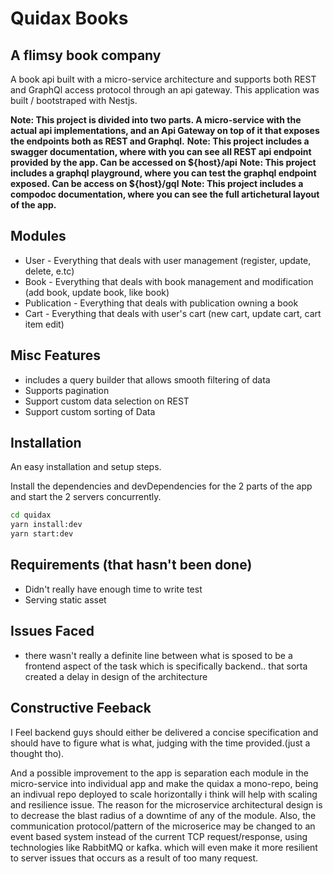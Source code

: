 # Quidax Books

## A flimsy book company

A book api built with a micro-service architecture and supports both REST and GraphQl access protocol through an api gateway. This application was built / bootstraped with Nestjs.

**Note: This project is divided into two parts. A micro-service with the actual api implementations, and an Api Gateway on top of it that exposes the endpoints both as REST and Graphql.**
**Note: This project includes a swagger documentation, where with you can see all REST api endpoint provided by the app. Can be accessed on ${host}/api**
**Note: This project includes a graphql playground, where you can test the graphql endpoint exposed. Can be access on ${host}/gql**
**Note: This project includes a compodoc documentation, where you can see the full artichetural layout of the app.**

## Modules

- User - Everything that deals with user management (register, update, delete, e.tc)
- Book - Everything that deals with book management and modification (add book, update book, like book)
- Publication - Everything that deals with publication owning a book
- Cart - Everything that deals with user's cart (new cart, update cart, cart item edit)

## Misc Features

- includes a query builder that allows smooth filtering of data
- Supports pagination
- Support custom data selection on REST
- Support custom sorting of Data

## Installation

An easy installation and setup steps.

Install the dependencies and devDependencies for the 2 parts of the app and start the 2 servers concurrently.

```sh
cd quidax
yarn install:dev
yarn start:dev
```

## Requirements (that hasn't been done)

- Didn't really have enough time to write test
- Serving static asset

## Issues Faced

- there wasn't really a definite line between what is sposed to be a frontend aspect of the task which is specifically backend.. that sorta created a delay in design of the architecture

## Constructive Feeback

I Feel backend guys should either be delivered a concise specification and should have to figure what is what, judging with the time provided.(just a thought tho).

And a possible improvement to the app is separation each module in the micro-service into individual app and make the quidax a mono-repo, being an indivual repo deployed to scale horizontally i think will help with scaling and resilience issue. The reason for the microservice architectural design is to decrease the blast radius of a downtime of any of the module.
Also, the communication protocol/pattern of the microserice may be changed to an event based system instead of the current TCP request/response, using technologies like RabbitMQ or kafka. which will even make it more resilient to server issues that occurs as a result of too many request.
